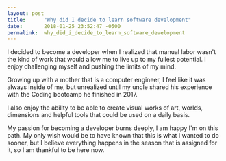 ```yaml
---
layout: post
title:      "Why did I decide to learn software development"
date:       2018-01-25 23:52:47 -0500
permalink:  why_did_i_decide_to_learn_software_development
---
```


 I decided to become a developer when I realized that manual labor wasn't the kind of work that would allow me to live up to my fullest potential. I enjoy challenging myself and pushing the limits of my mind. 
 
Growing up with a mother that is a computer engineer, I feel like it was always inside of me, but unrealized until my uncle shared his experience with the Coding bootcamp he finished in 2017. 
 
I also enjoy the ability to be able to create visual works of art, worlds, dimensions and helpful tools that could be used on a daily basis. 

My passion for becoming a developer burns deeply, I am happy I'm on this path. My only wish would be to have known that this is what I wanted to do sooner, but I believe everything happens in the season that is assigned for it, so I am thankful to be here now. 
